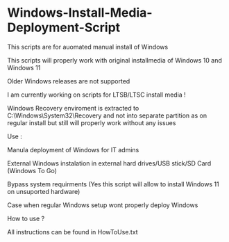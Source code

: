 # Windows-Install-Media-Deployment-Script

This scripts are for auomated manual install of Windows

This scripts will properly work with original installmedia of Windows 10 and Windows 11

Older Windows releases are not supported

I am currently working on scripts for LTSB/LTSC install media !

Windows Recovery enviroment is extracted to C:\Windows\System32\Recovery and not into separate partition as on regular install but still will properly work without any issues

Use :

Manula deployment of Windows for IT admins

External Windows instalation in external hard drives/USB stick/SD Card (Windows To Go)

Bypass system requirments (Yes this script will allow to install Windows 11 on unsuported hardware)

Case when regular Windows setup wont properly deploy Windows

How to use ?

All instructions can be found in HowToUse.txt
